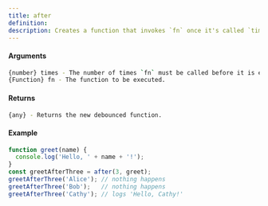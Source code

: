 ```yaml
---
title: after
definition: 
description: Creates a function that invokes `fn` once it's called `times` times or more.
---
```



#### Arguments


```bash
{number} times - The number of times `fn` must be called before it is executed.
{Function} fn - The function to be executed.
```


#### Returns


```bash
{any} - Returns the new debounced function.
```


#### Example


```ts
function greet(name) {  console.log('Hello, ' + name + '!');}const greetAfterThree = after(3, greet);greetAfterThree('Alice'); // nothing happensgreetAfterThree('Bob');   // nothing happensgreetAfterThree('Cathy'); // logs 'Hello, Cathy!'
```